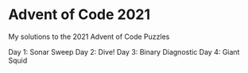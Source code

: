 # Advent of Code 2021
My solutions to the 2021 Advent of Code Puzzles

Day 1: Sonar Sweep
Day 2: Dive!
Day 3: Binary Diagnostic
Day 4: Giant Squid
